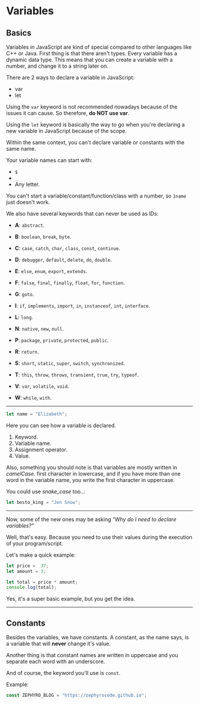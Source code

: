 # Variables

## Basics

Variables in JavaScript are kind of special compared to other languages like C++ or Java. First thing is that there aren't types. Every variable has a dynamic data type. This means that you can create a variable with a number, and change it to a string later on.

There are 2 ways to declare a variable in JavaScript:

* var
* let

Using the `var` keyword is not recommended nowadays because of the issues it can cause. So therefore, **do NOT use var**.

Using the `let` keyword is basically the way to go when you're declaring a new variable in JavaScript because of the scope.

Within the same context, you can't declare variable or constants with the same name.

Your variable names can start with:

* `$`
* `_`
* Any letter.

You can't start a variable/constant/function/class with a number, so `1name` just doesn't work.

We also have several keywords that can never be used as IDs:

- **A**: `abstract`.

- **B**: `boolean`, `break`, `byte`.

- **C**: `case`, `catch`, `char`, `class`, `const`, `continue`.

- **D**: `debugger`, `default`, `delete`, `do`, `double`.

- **E**: `else`, `enum`, `export`, `extends`.

- **F**: `false`, `final`, `finally`, `float`, `for`, `function`.

- **G**: `goto`.

- **I**: `if`, `implements`, `import`, `in`, `instanceof`, `int`, `interface`.

- **L**: `long`.

- **N**: `native`, `new`, `null`.

- **P**: `package`, `private`, `protected`, `public`.

- **R**: `return`.

- **S**: `short`, `static`, `super`, `switch`, `synchronized`.

- **T**: `this`, `throw`, `throws`, `transient`, `true`, `try`, `typeof`.

- **V**: `var`, `volatile`, `void`.

- **W**: `while`, `with`.

---

```js
let name = "Elizabeth";
```

Here you can see how a variable is declared.

1. Keyword.
2. Variable name.
3. Assignment operator.
4. Value.

Also, something you should note is that variables are mostly written in _camelCase_. first character in lowercase, and if you have more than one word in the variable name, you write the first character in uppercase.

You could use *snake_case* too...

```js
let besto_king = "Jon Snow";
```

---

Now, some of the new ones may be asking _"Why do I need to declare variables?"_ 

Well, that's easy. Because you need to use their values during the execution of your program/script.

Let's make a quick example:

```js
let price =  37;
let amount = 3;

let total = price * amount;
console.log(total);
```

Yes, it's a super basic example, but you get the idea.

---

## Constants

Besides the variables, we have constants. A constant, as the name says, is a variable that will **never** change it's value.

Another thing is that constant names are written in uppercase and you separate each word with an underscore.

And of course, the keyword you'll use is `const`.

Example:

```js
const ZEPHYRO_BLOG = "https://zephyrocode.github.io";
```
